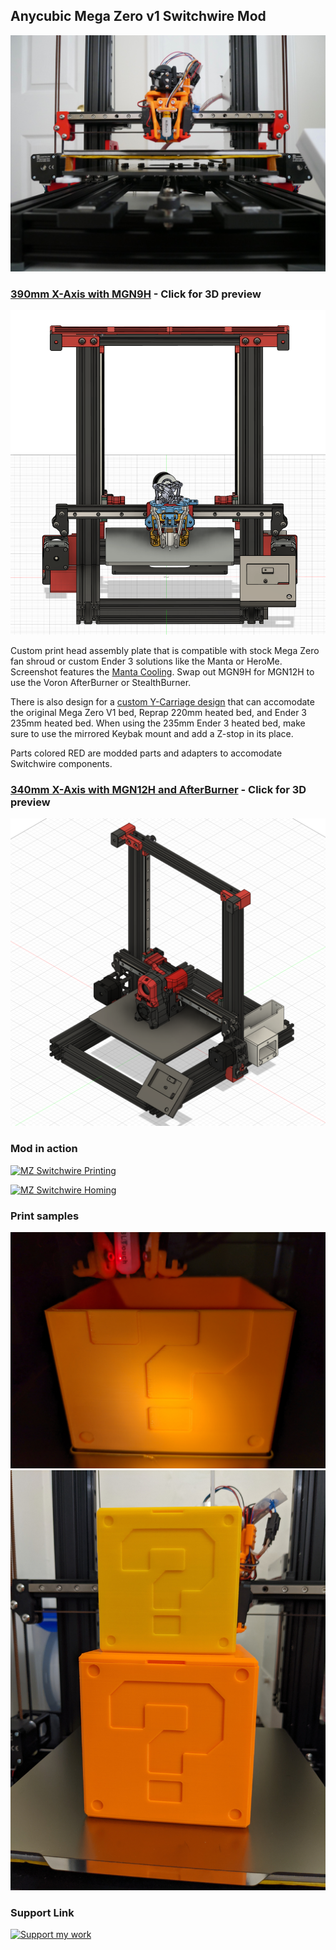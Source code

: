 ## Anycubic Mega Zero v1 Switchwire Mod

![MZ Switchwire](https://github.com/foureight84/MZ-Switchwire/blob/master/images/P1010291.JPG?raw=true)

### [390mm X-Axis with MGN9H](https://rawcdn.githack.com/foureight84/MZ-Switchwire/2f5ed602117c5a92750cba6126d79af49e428da7/Anycubic-Mega-Zero-1.0%20-%20Switchwire%20MGN9H%20Gantry-sfa.html "View STEP file") - Click for 3D preview
[![MZ Switchwire](https://github.com/foureight84/MZ-Switchwire/blob/master/images/MZ%20Switchwire%20MGN9H%20390mm.PNG?raw=true)](https://rawcdn.githack.com/foureight84/MZ-Switchwire/2f5ed602117c5a92750cba6126d79af49e428da7/Anycubic-Mega-Zero-1.0%20-%20Switchwire%20MGN9H%20Gantry-sfa.html "View STEP file")

Custom print head assembly plate that is compatible with stock Mega Zero fan shroud or custom Ender 3 solutions like the Manta or HeroMe. Screenshot features the [Manta Cooling](https://www.thingiverse.com/thing:4943125). Swap out MGN9H for MGN12H to use the Voron AfterBurner or StealthBurner.

There is also design for a [custom Y-Carriage design](https://github.com/foureight84/MZ-Switchwire/tree/master/Y-Carriage%20Mod) that can accomodate the original Mega Zero V1 bed, Reprap 220mm heated bed, and Ender 3 235mm heated bed. When using the 235mm Ender 3 heated bed, make sure to use the mirrored Keybak mount and add a Z-stop in its place. 

Parts colored RED are modded parts and adapters to accomodate Switchwire components.

### [340mm X-Axis with MGN12H and AfterBurner](https://rawcdn.githack.com/foureight84/MZ-Switchwire/2f5ed602117c5a92750cba6126d79af49e428da7/Anycubic-Mega-Zero-1.0%20-%20Switchwire%20MGH12H%20Gantry-sfa.html "View STEP file") - Click for 3D preview
[![MZ Switchwire](https://github.com/foureight84/MZ-Switchwire/blob/master/images/MZ%20Switchwire%20MGN12H%20340mm.PNG?raw=true)](https://rawcdn.githack.com/foureight84/MZ-Switchwire/2f5ed602117c5a92750cba6126d79af49e428da7/Anycubic-Mega-Zero-1.0%20-%20Switchwire%20MGH12H%20Gantry-sfa.html "View STEP file")

### Mod in action
[![MZ Switchwire Printing](https://img.youtube.com/vi/JRjAbpS8Tx0/maxresdefault.jpg)](https://youtu.be/JRjAbpS8Tx0 "MZ Switchwire Printing")

[![MZ Switchwire Homing](https://img.youtube.com/vi/6_8q-Ku62cM/maxresdefault.jpg)](https://youtu.be/6_8q-Ku62cM "MZ Switchwire Homing")

### Print samples
![Print Sample](https://github.com/foureight84/MZ-Switchwire/blob/master/images/print1.jpg?raw=true)
![Print Sample](https://github.com/foureight84/MZ-Switchwire/blob/master/images/print2.jpg?raw=true)

### Support Link
[![Support my work](https://www.paypalobjects.com/webstatic/mktg/logo/pp_cc_mark_37x23.jpg)](https://paypal.me/foureight84 "Support my work :D")
